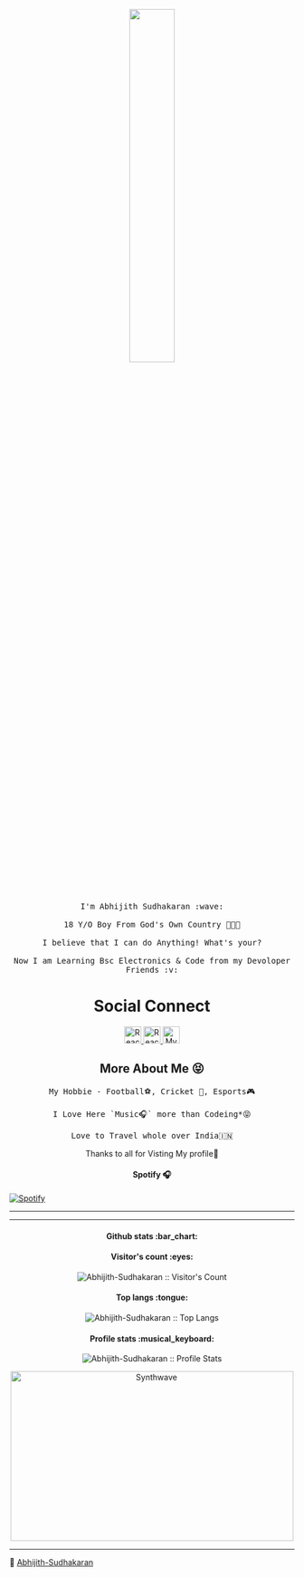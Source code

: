 <p align="center">
  <img src="https://media.giphy.com/media/MeJgB3yMMwIaHmKD4z/giphy.gif" width="40%">
  <br><br>
  <samp>
    I'm Abhijith Sudhakaran :wave:
    <br><br>
    18 Y/O Boy From God's Own Country 🌴🌿🌊
    <br><br>
    I believe that I can do Anything! What's your?
    <br><br>
    Now I am Learning Bsc Electronics & Code from my Devoloper Friends :v:
  </samp>
</p>

<h1 align="center">Social Connect</h1>

<p align="center">
  
  <a href="https://t.me/Telecat_X">
    <img src="https://www.vectorlogo.zone/logos/telegram/telegram-icon.svg" alt="Reach Me through Telegram" height="30" width="30">

  <a href="https://www.instagram.com/hypercat_ext">
    <img src="https://www.vectorlogo.zone/logos/instagram/instagram-icon.svg" alt="Reach Me through Instagram" height="30" width="30">
  
  <a href="https://www.facebook.com/Abhijith Sudhakaran">
    <img src="https://www.vectorlogo.zone/logos/facebook/facebook-icon.svg" alt="My Facebook Account" height="30" width="30">
</a>
</p>

<h2 align="center">More About Me 😝</h2>

<p align="center">
   <samp>
     My Hobbie - Football⚽, Cricket 🏏, Esports🎮
   <br><br>
     I Love Here `Music🎧` more than Codeing*😝
   <br><br>
     Love to Travel whole over India🇮🇳
</samp>
</p>
<p align="center">Thanks to all for Visting My profile💝</p>

<h4 align="center"> Spotify 🎧</h4>

[![Spotify](https://novatorem.bgstatic.vercel.app/api/spotify)](https://open.spotify.com/user/11153360645)

---

---

<h4 align="center">Github stats :bar_chart:</h4>

<h4 align="center">Visitor's count :eyes:</h4>

<p align="center"><img src="https://profile-counter.glitch.me/{Abhijith-Sudhakaran}/count.svg" alt="Abhijith-Sudhakaran :: Visitor's Count" /></p>

<h4 align="center">Top langs :tongue:</h4>

<p align="center"><img src="https://github-readme-stats.vercel.app/api/top-langs/?username=Abhijith-Sudhakaran&langs_count=10&theme=tokyonight&layout=compact" alt="Abhijith-Sudhakaran :: Top Langs" /></p>

<h4 align="center">Profile stats :musical_keyboard:</h4>

<p align="center"><img src="https://github-readme-stats.vercel.app/api?username=Abhijith-Sudhakaran&show_icons=true&theme=synthwave" alt="Abhijith-Sudhakaran :: Profile Stats" /></p>

<p align="center"><img src="https://thumbs.gfycat.com/GoodnaturedFondGaur-size_restricted.gif" alt="Synthwave" height="300" width="500"></p>


---
🌼 [Abhijith-Sudhakaran](https://github.com/Abhijith-Sudhakaran)

